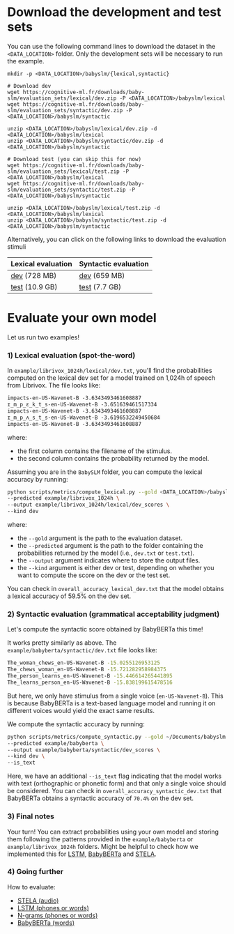 # Download the development and test sets

You can use the following command lines to download the dataset in the `<DATA_LOCATION>` folder.
Only the development sets will be necessary to run the example.

```
mkdir -p <DATA_LOCATION>/babyslm/{lexical,syntactic}

# Download dev
wget https://cognitive-ml.fr/downloads/baby-slm/evaluation_sets/lexical/dev.zip -P <DATA_LOCATION>/babyslm/lexical
wget https://cognitive-ml.fr/downloads/baby-slm/evaluation_sets/syntactic/dev.zip -P <DATA_LOCATION>/babyslm/syntactic

unzip <DATA_LOCATION>/babyslm/lexical/dev.zip -d <DATA_LOCATION>/babyslm/lexical
unzip <DATA_LOCATION>/babyslm/syntactic/dev.zip -d <DATA_LOCATION>/babyslm/syntactic

# Download test (you can skip this for now)
wget https://cognitive-ml.fr/downloads/baby-slm/evaluation_sets/lexical/test.zip -P <DATA_LOCATION>/babyslm/lexical
wget https://cognitive-ml.fr/downloads/baby-slm/evaluation_sets/syntactic/test.zip -P <DATA_LOCATION>/babyslm/syntactic

unzip <DATA_LOCATION>/babyslm/lexical/test.zip -d <DATA_LOCATION>/babyslm/lexical
unzip <DATA_LOCATION>/babyslm/syntactic/test.zip -d <DATA_LOCATION>/babyslm/syntactic
```

Alternatively, you can click on the following links to download the evaluation stimuli

<center>

| Lexical evaluation                                                                            | Syntactic evaluation                                                                           |
|-----------------------------------------------------------------------------------------------|------------------------------------------------------------------------------------------------|
| [dev](https://cognitive-ml.fr/downloads/baby-slm/evaluation_sets/lexical/dev.zip) (728 MB)    | [dev](https://cognitive-ml.fr/downloads/baby-slm/evaluation_sets/syntactic/dev.zip) (659 MB)   |
| [test](https://cognitive-ml.fr/downloads/baby-slm/evaluation_sets/lexical/test.zip) (10.9 GB) | [test](https://cognitive-ml.fr/downloads/baby-slm/evaluation_sets/syntactic/test.zip) (7.7 GB) |

</center>

# Evaluate your own model

Let us run two examples!

### 1) Lexical evaluation (spot-the-word)

In `example/librivox_1024h/lexical/dev.txt`, you'll find the probabilities computed on the lexical dev set for a model trained on 1,024h of speech from Librivox.
The file looks like:

```txt
impacts-en-US-Wavenet-B -3.6343493461608887
ɪ_m_p_ɛ_k_t_s-en-US-Wavenet-B -3.651639461517334
impacts-en-US-Wavenet-B -3.6343493461608887
ɪ_m_p_ʌ_s_t_s-en-US-Wavenet-B -3.6196532249450684
impacts-en-US-Wavenet-B -3.6343493461608887
```

where:
- the first column contains the filename of the stimulus.
- the second column contains the probability returned by the model.

Assuming you are in the `BabySLM` folder, you can compute the lexical accuracy by running:

```bash
python scripts/metrics/compute_lexical.py --gold <DATA_LOCATION>/babyslm \
--predicted example/librivox_1024h \ 
--output example/librivox_1024h/lexical/dev_scores \
--kind dev
```

where:
- the `--gold` argument is the path to the evaluation dataset.
- the `--predicted` argument is the path to the folder containing the probabilities returned by the model (i.e., `dev.txt` or `test.txt`).
- the `--output` argument indicates where to store the output files.
- the `--kind` argument is either dev or test, depending on whether you want to compute the score on the dev or the test set.

You can check in `overall_accuracy_lexical_dev.txt` that the model obtains a lexical accuracy of 59.5% on the dev set.

### 2) Syntactic evaluation (grammatical acceptability judgment)

Let's compute the syntactic score obtained by BabyBERTa this time! 

It works pretty similarly as above. The `example/babyberta/syntactic/dev.txt` file looks like:

```bash
The_woman_chews_en-US-Wavenet-B -15.0255126953125
The_chews_woman_en-US-Wavenet-B -15.721282958984375
The_person_learns_en-US-Wavenet-B -15.446614265441895
The_learns_person_en-US-Wavenet-B -15.838199615478516
```
But here, we only have stimulus from a single voice (`en-US-Wavenet-B`). This is because BabyBERTa is a text-based language model and running it on different voices would yield the exact same results.

We compute the syntactic accuracy by running:

```bash
python scripts/metrics/compute_syntactic.py --gold ~/Documents/babyslm \
--predicted example/babyberta \
--output example/babyberta/syntactic/dev_scores \
--kind dev \
--is_text
```

Here, we have an additional `--is_text` flag indicating that the model works with text (orthographic or phonetic form) and that only a single voice should be considered.
You can check in `overall_accuracy_syntactic_dev.txt` that BabyBERTa obtains a syntactic accuracy of `70.4%` on the dev set.

### 3) Final notes

Your turn! You can extract probabilities using your own model and storing them following the patterns provided in the `example/babyberta` or `example/librivox_1024h` folders.
Might be helpful to check how we implemented this for [LSTM](scripts/compute_proba.py), [BabyBERTa](scripts/extract_prob_babyberta.py) and [STELA](scripts/compute_proba.py). 

### 4) Going further

How to evaluate:
- [STELA (audio)](evaluation/stela_lm.md)
- [LSTM (phones or words)](evaluation/text_lstm_lm.md)
- [N-grams (phones or words)](evaluation/ngram_lm.md)
- [BabyBERTa (words)](evaluation/babyberta_lm.md)






